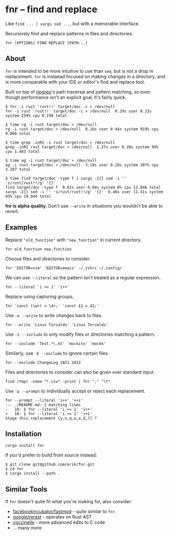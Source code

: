 # fnr – find and replace

Like `find ... | xargs sed ...`, but with a memorable interface.

Recursively find and replace patterns in files and directories.

```
fnr [OPTIONS] FIND REPLACE [PATH...]
```

## About

`fnr` is intended to be more intuitive to use than `sed`, but is not a
drop in replacement. `fnr` is instaead focused on making changes in a
directory, and is more comparable with your IDE or editor's find and
replace tool.

Built on top of [ripgrep]'s path traversal and pattern matching, so
even though performance isn't an explicit goal, it's fairly quick.

``` console
$ fnr -i rust 'rust!!' target/doc -c > /dev/null
fnr -i rust 'rust!!' target/doc -c > /dev/null  0.29s user 0.23s system 259% cpu 0.198 total

$ time rg -i rust target/doc > /dev/null
rg -i rust target/doc > /dev/null  0.16s user 0.44s system 919% cpu 0.066 total

$ time grep -inRI -i rust target/doc > /dev/null
grep -inRI rust target/doc > /dev/null  1.27s user 0.20s system 99% cpu 1.483 total

$ time ag -i rust target/doc > /dev/null
ag -i rust target/doc > /dev/null  3.18s user 0.28s system 107% cpu 3.207 total

$ time find target/doc -type f | xargs -I{} sed -i '' 's/rust/rust!!/g' '{}'
find target/doc -type f  0.01s user 0.04s system 0% cpu 13.846 total
xargs -I{} sed -i '' 's/rust/rust!!/g' '{}'  6.40s user 11.41s system 93% cpu 19.044 total
```

**fnr is alpha quality.** Don't use `--write` in situations you
wouldn't be able to revert.

[ripgrep]: https://github.com/BurntSushi/ripgrep

## Examples

Replace `"old_function"` with `"new_function"` in current directory.
```
fnr old_function new_function
```

Choose files and directories to consider.
```
fnr 'EDITOR=vim' 'EDITOR=emacs' ~/.zshrc ~/.config/
```

We can use `--literal` so the pattern isn't treated as a regular expression.
```
fnr --literal 'i += 1' 'i++'
```

Replace using capturing groups.
```
fnr 'const (\w+) = \d+;' 'const $1 = 42;'
```

Use `-w --write` to write changes back to files.
```
fnr --write 'Linus Torvalds' 'Linux Torvalds'
```

Use `-I --include` to only modify files or directories matching a pattern.
```
fnr --include 'Test.*\.kt' 'mockito' 'mockk'
```

Similarly, use `-E --exclude` to ignore certain files.
```
fnr --exclude ChangeLog 2021 2022
```

Files and directories to consider can also be given over standard input.
```
find /tmp/ -name "*.csv" -print | fnr "," "\t"
```

Use `-p --prompt` to individually accept or reject each replacement.
```
fnr --prompt --literal 'i++' '++i'
--- ./README.md: 2 matching lines
-   18: $ fnr --literal 'i += 1' 'i++'
+   18: $ fnr --literal 'i += 1' '++i'
Stage this replacement [y,n,q,a,e,d,?] ?
```

## Installation

```
cargo install fnr
```

If you'd prefer to build from source instead:

``` console
$ git clone git@github.com/erik/fnr.git
$ cd fnr
$ cargo install --path .
```

## Similar Tools

If `fnr` doesn't quite fit what you're looking for, also consider:

- [facebookincubator/fastmod](https://github.com/facebookincubator/fastmod/) - quite similar to `fnr`.
- [google/rerast](https://github.com/google/rerast) - operates on Rust AST
- [coccinelle](https://coccinelle.gitlabpages.inria.fr/website/) - more advanced edits to C code
- ... many more
